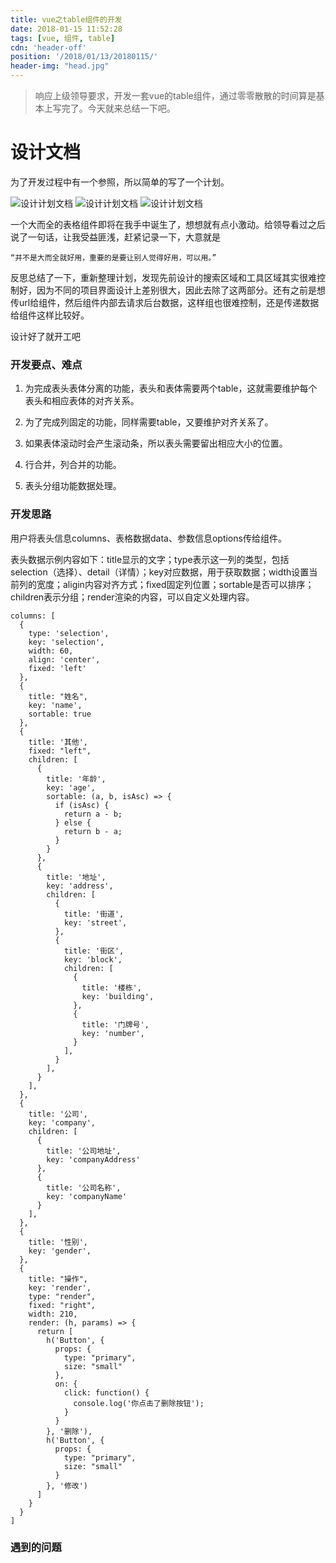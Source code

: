 ```yaml
---
title: vue之table组件的开发
date: 2018-01-15 11:52:28
tags: [vue, 组件, table]
cdn: 'header-off'
position: '/2018/01/13/20180115/'
header-img: "head.jpg"
---
```


> 响应上级领导要求，开发一套vue的table组件，通过零零散散的时间算是基本上写完了。今天就来总结一下吧。

# 设计文档

为了开发过程中有一个参照，所以简单的写了一个计划。

![设计计划文档](jihua1.jpg)
![设计计划文档](jihua2.jpg)
![设计计划文档](jihua3.jpg)

一个大而全的表格组件即将在我手中诞生了，想想就有点小激动。给领导看过之后说了一句话，让我受益匪浅，赶紧记录一下，大意就是

    “并不是大而全就好用，重要的是要让别人觉得好用，可以用。”

反思总结了一下，重新整理计划，发现先前设计的搜索区域和工具区域其实很难控制好，因为不同的项目界面设计上差别很大，因此去除了这两部分。还有之前是想传url给组件，然后组件内部去请求后台数据，这样组也很难控制，还是传递数据给组件这样比较好。

设计好了就开工吧

### 开发要点、难点

1. 为完成表头表体分离的功能，表头和表体需要两个table，这就需要维护每个表头和相应表体的对齐关系。

2. 为了完成列固定的功能，同样需要table，又要维护对齐关系了。

3. 如果表体滚动时会产生滚动条，所以表头需要留出相应大小的位置。

4. 行合并，列合并的功能。

5. 表头分组功能数据处理。

### 开发思路

用户将表头信息columns、表格数据data、参数信息options传给组件。

表头数据示例内容如下：title显示的文字；type表示这一列的类型，包括selection（选择）、detail（详情）；key对应数据，用于获取数据；width设置当前列的宽度；aligin内容对齐方式；fixed固定列位置；sortable是否可以排序；children表示分组；render渲染的内容，可以自定义处理内容。

```
columns: [
  {
    type: 'selection',
    key: 'selection',
    width: 60,
    align: 'center',
    fixed: 'left'
  },
  {
    title: "姓名",
    key: 'name',
    sortable: true
  },
  {
    title: '其他',
    fixed: "left",
    children: [
      {
        title: '年龄',
        key: 'age',
        sortable: (a, b, isAsc) => {
          if (isAsc) {
            return a - b;
          } else {
            return b - a;
          }
        }
      },
      {
        title: '地址',
        key: 'address',
        children: [
          {
            title: '街道',
            key: 'street',
          },
          {
            title: '街区',
            key: 'block',
            children: [
              {
                title: '楼栋',
                key: 'building',
              },
              {
                title: '门牌号',
                key: 'number',
              }
            ],
          }
        ],
      }
    ],
  },
  {
    title: '公司',
    key: 'company',
    children: [
      {
        title: '公司地址',
        key: 'companyAddress'
      },
      {
        title: '公司名称',
        key: 'companyName'
      }
    ],
  },
  {
    title: '性别',
    key: 'gender',
  },
  {
    title: "操作",
    key: 'render',
    type: "render",
    fixed: "right",
    width: 210,
    render: (h, params) => {
      return [
        h('Button', {
          props: {
            type: "primary",
            size: "small"
          },
          on: {
            click: function() {
              console.log('你点击了删除按钮');
            }
          }
        }, '删除'),
        h('Button', {
          props: {
            type: "primary",
            size: "small"
          }
        }, '修改')
      ]
    }
  }
]
```



### 遇到的问题